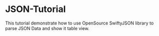 # JSON-Tutorial
This tutorial demonstrate how to use OpenSource SwiftyJSON library to parse JSON Data and show it table view.
